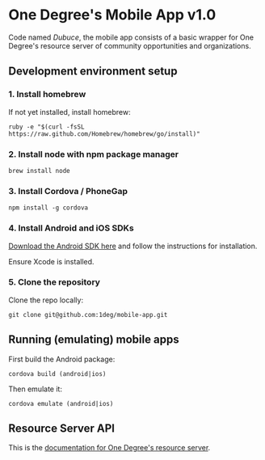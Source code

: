 # One Degree's Mobile App v1.0

Code named _Dubuce_, the mobile app consists of a basic wrapper for One
Degree's resource server of community opportunities and organizations.

## Development environment setup

### 1. Install homebrew

If not yet installed, install homebrew:

    ruby -e "$(curl -fsSL https://raw.github.com/Homebrew/homebrew/go/install)"

### 2. Install node with npm package manager

    brew install node

### 3. Install Cordova / PhoneGap

    npm install -g cordova

### 4. Install Android and iOS SDKs

[Download the Android SDK here](developer.android.com/sdk/index.html) and follow the instructions for installation.

Ensure Xcode is installed.

### 5. Clone the repository

Clone the repo locally:

    git clone git@github.com:1deg/mobile-app.git

## Running (emulating) mobile apps

First build the Android package:

    cordova build (android|ios)

Then emulate it:

    cordova emulate (android|ios)

## Resource Server API

This is the [documentation for One Degree's resource server](https://data.1deg.org/docs).